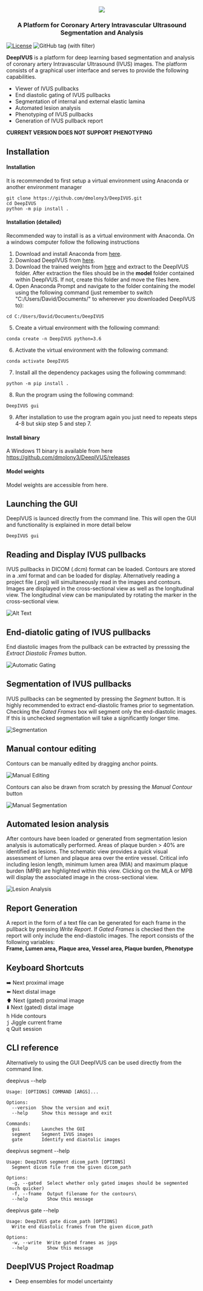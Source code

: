 <p align="center">
  <br> 
  <img src="/Media/DeepIVUS_logo.png">
  <br>
<p>
<h3 align="center">A Platform for Coronary Artery Intravascular Ultrasound Segmentation and Analysis </h3>

[![License](https://img.shields.io/badge/license-Apache%202.0-green.svg)](https://opensource.org/licenses/Apache-2.0)
![GitHub tag (with filter)](https://img.shields.io/github/v/tag/dmolony3/DeepIVUS)


**DeepIVUS** is a platform for deep learning based segmentation and analysis of coronary artery Intravascular Ultrasound (IVUS) images. The platform consists of a graphical user interface and serves to provide the following capabilities. 

* Viewer of IVUS pullbacks
* End diastolic gating of IVUS pullbacks
* Segmentation of internal and external elastic lamina
* Automated lesion analysis
* Phenotyping of IVUS pullbacks
* Generation of IVUS pullback report

**CURRENT VERSION DOES NOT SUPPORT PHENOTYPING**

## Installation

#### Installation
It is recommended to first setup a virtual environment using Anaconda or another environment manager
```
git clone https://github.com/dmolony3/DeepIVUS.git
cd DeepIVUS
python -m pip install .
```

#### Installation (detailed)
Recommended way to install is as a virtual environment with Anaconda.
On a windows computer follow the following instructions
1. Download and install Anaconda from [here](https://www.anaconda.com/distribution/#download-section).
2. Download DeepIVUS from [here](https://github.com/dmolony3/DeepIVUS/archive/master.zip).
3. Download the trained weights from [here](https://drive.google.com/open?id=1GlMc7uqZhI6yt9PFv-HhrO14PXDqA4FL) and extract to the DeepIVUS folder. After extraction the files should be in the **model** folder contained within DeepIVUS. If not, create this folder and move the files here.
4. Open Anaconda Prompt and navigate to the folder containing the model using the following command (just remember to switch "C:/Users/David/Documents/" to whereever you downloaded DeepIVUS to):
```
cd C:/Users/David/Documents/DeepIVUS
```
5. Create a virtual environment with the following command:
```
conda create -n DeepIVUS python=3.6
```
6. Activate the virtual environment with the following command:
```
conda activate DeepIVUS
```
7. Install all the dependency packages using the following commmand:
```
python -m pip install .
```
8. Run the program using the following command:
```
DeepIVUS gui
```
9. After installation to use the program again you just need to repeats steps 4-8 but skip step 5 and step 7.


#### Install binary
A Windows 11 binary is available from here
https://github.com/dmolony3/DeepIVUS/releases

#### Model weights
Model weights are accessible from here.


## Launching the GUI
DeepIVUS is launced directly from the command line. This will open the GUI and functionality is explained in more detail below 
```
DeepIVUS gui
```

## Reading and Display IVUS pullbacks
IVUS pullbacks in DICOM (.dcm) format can be loaded. Contours are stored in a .xml format and can be loaded for display. Alternatively reading a project file (.proj) will simultaneously read in the images and contours. Images are displayed in the cross-sectional view as well as the longitudinal view. The longitudinal view can be manipulated by rotating the marker in the cross-sectional view.

![Alt Text](/Media/GUI.gif)

## End-diatolic gating of IVUS pullbacks
End diastolic images from the pullback can be extracted by presssing the *Extract Diastolic Frames* button.

![Automatic Gating](/Media/Gating.gif)

## Segmentation of IVUS pullbacks
IVUS pullbacks can be segmented by pressing the *Segment* button. It is highly recommended to extract end-diastolic frames prior to segmentation. Checking the *Gated Frames* box will segment only the end-diastolic images. If this is unchecked segmentation will take a significantly longer time. 

![Segmentation](/Media/Segmentation.gif)

## Manual contour editing
Contours can be manually edited by dragging anchor points. 

![Manual Editing](/Media/Editing.gif)

Contours can also be drawn from scratch by pressing the *Manual Contour* button

![Manual Segmentation](/Media/Manual_Segmentation.gif)

## Automated lesion analysis
After contours have been loaded or generated from segmentation lesion analysis is automatically performed. Areas of plaque burden > 40% are identified as lesions. The schematic view provides a quick visual assessment of lumen and plaque area over the entire vessel. Critical info including lesion length, minimum lumen area (MlA) and maximum plaque burden (MPB) are highlighted within this view. Clicking on the MLA or MPB will display the associated image in the cross-sectional view.

![Lesion Analysis](/Media/Lesion_analysis.gif)

## Report Generation
A report in the form of a text file can be generated for each frame in the pullback by pressing *Write Report*. If *Gated Frames* is checked then the report will only include the end-diastolic images. The report consists of the following variables:  
**Frame, Lumen area, Plaque area, Vessel area, Plaque burden, Phenotype**

## Keyboard Shortcuts
:arrow_right: Next proximal image  
:arrow_left: Next distal image  
:arrow_up: Next (gated) proximal image  
:arrow_down: Next (gated) distal image  
<kbd>h</kbd> Hide contours  
<kbd>j</kbd> Jiggle current frame  
<kbd>q</kbd> Quit session  

## CLI reference
Alternatively to using the GUI DeepIVUS can be used directly from the command line. 

deepivus --help
```
Usage: [OPTIONS] COMMAND [ARGS]...

Options:
  --version  Show the version and exit
  --help     Show this message and exit

Commands:
  gui        Launches the GUI
  segment    Segment IVUS images
  gate       Identify end diastolic images
```
deepivus segment --help
```
Usage: DeepIVUS segment dicom_path [OPTIONS]
  Segment dicom file from the given dicom_path
  
Options:
  -g, --gated  Select whether only gated images should be segmented (much quicker)
  -f, --fname  Output filename for the contours\
  --help       Show this message
```
deepivus gate --help
```
Usage: DeepIVUS gate dicom_path [OPTIONS]
  Write end diastolic frames from the given dicom_path
  
Options:
  -w, --write  Write gated frames as jpgs
  --help       Show this message
```


## DeepIVUS Project Roadmap
* Deep ensembles for model uncertainty
